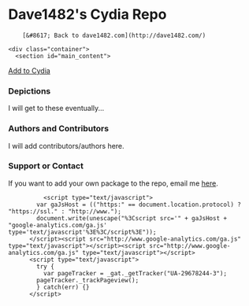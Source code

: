 # Dave1482's Cydia Repo</title>
        [&#8617; Back to dave1482.com](http://dave1482.com/)

    <div class="container">
      <section id="main_content">
<a href="cydia://url/https://cydia.saurik.com/api/share#?source=https://beta.dave1482.com/" class="btn btn-github">Add to Cydia</a>
<h3>
<a id="designer-templates" class="anchor" href="#designer-templates" aria-hidden="true"><span class="octicon octicon-link"></span></a>Depictions</h3>

<p>I will get to these eventually...</p>

<h3>
<h3>
<a id="authors-and-contributors" class="anchor" href="#authors-and-contributors" aria-hidden="true"><span class="octicon octicon-link"></span></a>Authors and Contributors</h3>

<p>I will add contributors/authors here.</p>

<h3>
<a id="support-or-contact" class="anchor" href="#support-or-contact" aria-hidden="true"><span class="octicon octicon-link"></span></a>Support or Contact</h3>

<p>If you want to add your own package to the repo, email me <a href="mailto:dave1482@dave1482.com?cc=thedave1482@gmail.com&amp;subject=GitHub%20Cydia%20Repo%20Email">here</a>.</p>
      </section>
    </div>

              <script type="text/javascript">
            var gaJsHost = (("https:" == document.location.protocol) ? "https://ssl." : "http://www.");
            document.write(unescape("%3Cscript src='" + gaJsHost + "google-analytics.com/ga.js' type='text/javascript'%3E%3C/script%3E"));
          </script><script src="http://www.google-analytics.com/ga.js" type="text/javascript"></script><script src="http://www.google-analytics.com/ga.js" type="text/javascript"></script>
          <script type="text/javascript">
            try {
              var pageTracker = _gat._getTracker("UA-29678244-3");
            pageTracker._trackPageview();
            } catch(err) {}
          </script>
</body></html>

